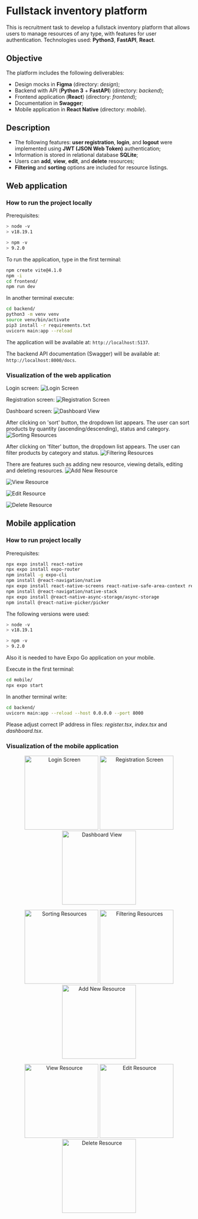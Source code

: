# Fullstack inventory platform
This is recruitment task to develop a fullstack inventory platform that allows users to manage resources of any type, with features for user authentication. Technologies used: **Python3**, **FastAPI**, **React**.


## Objective
The platform includes the following deliverables:

- Design mocks in **Figma** (directory: *design*);
- Backend with API (**Python 3** + **FastAPI**) (directory: *backend*);
- Frontend application (**React**)  (directory: *frontend*);
- Documentation in **Swagger**;
- Mobile application in **React Native** (directory: *mobile*).



## Description

- The following features: **user registration**, **login**, and **logout** were implemented using **JWT (JSON Web Token)** authentication;
- Information is stored in relational database **SQLite**;
- Users can **add**, **view**, **edit**, and **delete** resources;
- **Filtering** and **sorting** options are included for resource listings.


## Web application
### How to run the project locally
Prerequisites:

```bash
> node -v
> v18.19.1

> npm -v
> 9.2.0
```

To run the application, type in the first terminal:
```bash
npm create vite@4.1.0
npm -i
cd frontend/
npm run dev
```

In another terminal execute:
```bash
cd backend/
python3 -m venv venv
source venv/bin/activate
pip3 install -r requirements.txt
uvicorn main:app --reload
```

The application will be available at: `http://localhost:5137`.

The backend API documentation (Swagger) will be available at: `http://localhost:8000/docs`.


### Visualization of the web application

Login screen:
![Login Screen](img/log_in.png)

Registration screen:
![Registration Screen](img/register.png)

Dashboard screen:
![Dashboard View](img/dashboard.png)

After clicking on 'sort' button, the dropdown list appears. The user can sort products by quantity (ascending/descending), status and category.
![Sorting Resources](img/sort.png)

After clicking on 'filter' button, the dropdown list appears. The user can filter products by category and status.
![Filtering Resources](img/filter.png)

There are features such as adding new resource, viewing details, editing and deleting resources.
![Add New Resource](img/add_new_resource.png)

![View Resource](img/view.png)

![Edit Resource](img/edit.png)

![Delete Resource](img/delete.png)


## Mobile application
### How to run project locally
Prerequisites:

```bash
npx expo install react-native
npx expo install expo-router
npm install -g expo-cli
npm install @react-navigation/native
npx expo install react-native-screens react-native-safe-area-context react-native-gesture-handler react-native-reanimated
npm install @react-navigation/native-stack
npx expo install @react-native-async-storage/async-storage
npm install @react-native-picker/picker
```
The following versions were used:

```bash
> node -v
> v18.19.1

> npm -v
> 9.2.0
```

Also it is needed to have Expo Go application on your mobile.

Execute in the first terminal:
```bash
cd mobile/
npx expo start
```

In another terminal write:
```bash
cd backend/
uvicorn main:app --reload --host 0.0.0.0 --port 8000
```

Please adjust correct IP address in files: *register.tsx*, *index.tsx* and *dashboard.tsx*.

### Visualization of the mobile application

<p align="center">
  <img src="img/mobile/login.jpg" alt="Login Screen" width="200"/>
  <img src="img/mobile/register.jpg" alt="Registration Screen" width="200"/>
  <img src="img/mobile/dashboard.jpg" alt="Dashboard View" width="200"/>
</p>

<p align="center">
  <img src="img/mobile/sort.jpg" alt="Sorting Resources" width="200"/>
  <img src="img/mobile/filter.jpg" alt="Filtering Resources" width="200"/>
  <img src="img/mobile/add.jpg" alt="Add New Resource" width="200"/>
</p>

<p align="center">
  <img src="img/mobile/view.jpg" alt="View Resource" width="200"/>
  <img src="img/mobile/edit.jpg" alt="Edit Resource" width="200"/>
  <img src="img/mobile/delete.jpg" alt="Delete Resource" width="200"/>
</p>
